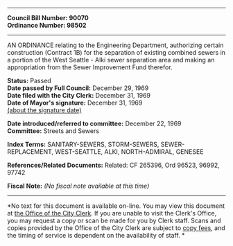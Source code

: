 * * * * *  
  
**Council Bill Number: [](#h0)[](#h2)90070**   
**Ordinance Number: 98502**  
  
* * * * *  
  
AN ORDINANCE relating to the Engineering Department, authorizing certain construction (Contract 1B) for the separation of existing combined sewers in a portion of the West Seattle - Alki sewer separation area and making an appropriation from the Sewer Improvement Fund therefor.  
  
**Status:** Passed   
**Date passed by Full Council:** December 29, 1969   
**Date filed with the City Clerk:** December 31, 1969   
**Date of Mayor's signature:** December 31, 1969   
[(about the signature date)](/~public/approvaldate.htm)   
  
  
**Date introduced/referred to committee:** December 22, 1969   
**Committee:** Streets and Sewers   
  
**Index Terms:** SANITARY-SEWERS, STORM-SEWERS, SEWER-REPLACEMENT, WEST-SEATTLE, ALKI, NORTH-ADMIRAL, GENESEE  
  
**References/Related Documents:** Related: CF 265396, Ord 96523, 96992, 97742  
  
**Fiscal Note:** *(No fiscal note available at this time)*  
  
* * * * *  
  
*No text for this document is available on-line. You may view this document at [the Office of the City Clerk](http://www.seattle.gov/leg/clerk/contactUs.htm). If you are unable to visit the Clerk's Office, you may request a copy or scan be made for you by Clerk staff. Scans and copies provided by the Office of the City Clerk are subject to [copy fees](http://clerk.seattle.gov/~public/clerkfees.htm), and the timing of service is dependent on the availability of staff. *  
  
  
